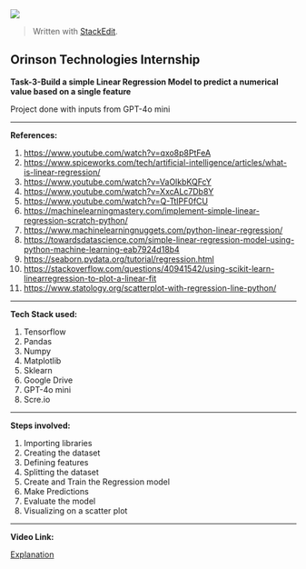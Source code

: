 ﻿<img align="center" src="https://media.licdn.com/dms/image/v2/D4D0BAQE-K-DGUOJLfA/company-logo_200_200/company-logo_200_200/0/1723583895167/orinsontechnologies_logo?e=2147483647&v=beta&t=UMjMF0paVp2BOXZoO_NAwknwlcXtbMfDz83tedluJvs">


> Written with [StackEdit](https://stackedit.io/).

## Orinson Technologies Internship

**Task-3-Build a simple Linear Regression Model to predict a numerical value based on a single feature**

Project done with inputs from GPT-4o mini


---
**References:**

  

1. https://www.youtube.com/watch?v=qxo8p8PtFeA
2. https://www.spiceworks.com/tech/artificial-intelligence/articles/what-is-linear-regression/
3. https://www.youtube.com/watch?v=VaOlkbKQFcY
4. https://www.youtube.com/watch?v=XxcALc7Db8Y
5. https://www.youtube.com/watch?v=Q-TtIPF0fCU
6. https://machinelearningmastery.com/implement-simple-linear-regression-scratch-python/
7. https://www.machinelearningnuggets.com/python-linear-regression/
8. https://towardsdatascience.com/simple-linear-regression-model-using-python-machine-learning-eab7924d18b4
9. https://seaborn.pydata.org/tutorial/regression.html
10. https://stackoverflow.com/questions/40941542/using-scikit-learn-linearregression-to-plot-a-linear-fit
11. https://www.statology.org/scatterplot-with-regression-line-python/

---


**Tech Stack used:**
1. Tensorflow
2. Pandas
3. Numpy
4. Matplotlib
5. Sklearn
6. Google Drive
7. GPT-4o mini
8. Scre.io

---

**Steps involved:**
1. Importing libraries
2. Creating the dataset
3. Defining features
4. Splitting the dataset
5. Create and Train the Regression model
6. Make Predictions
7. Evaluate the model
8. Visualizing on a scatter plot

---
**Video Link:**

[Explanation](https://youtu.be/-SLuWE8j74o)
